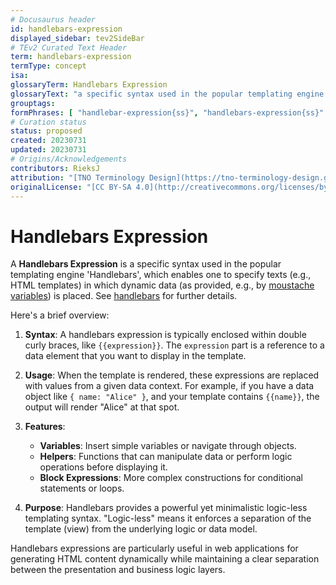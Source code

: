 ```yaml
---
# Docusaurus header
id: handlebars-expression
displayed_sidebar: tev2SideBar
# TEv2 Curated Text Header
term: handlebars-expression
termType: concept
isa:
glossaryTerm: Handlebars Expression
glossaryText: "a specific syntax used in the popular templating engine 'Handlebars', which enables one to specify texts (e.g., HTML templates) in which dynamic data (as provided, e.g., by [moustache variables](@)) is placed. See [handlebars](https://handlebarsjs.com/guide/#what-is-handlebars) for further details."
grouptags:
formPhrases: [ "handlebar-expression{ss}", "handlebars-expression{ss}" ]
# Curation status
status: proposed
created: 20230731
updated: 20230731
# Origins/Acknowledgements
contributors: RieksJ
attribution: "[TNO Terminology Design](https://tno-terminology-design.github.io/tev2-specifications/docs)"
originalLicense: "[CC BY-SA 4.0](http://creativecommons.org/licenses/by-sa/4.0/?ref=chooser-v1)"
---
```


# Handlebars Expression

A **Handlebars Expression** is a specific syntax used in the popular templating engine 'Handlebars', which enables one to specify texts (e.g., HTML templates) in which dynamic data (as provided, e.g., by [moustache variables](@)) is placed. See [handlebars](https://handlebarsjs.com/guide/#what-is-handlebars) for further details.

Here's a brief overview:

1. **Syntax**: A handlebars expression is typically enclosed within double curly braces, like `{{expression}}`. The `expression` part is a reference to a data element that you want to display in the template.

2. **Usage**: When the template is rendered, these expressions are replaced with values from a given data context. For example, if you have a data object like `{ name: "Alice" }`, and your template contains `{{name}}`, the output will render "Alice" at that spot.

3. **Features**:
   - **Variables**: Insert simple variables or navigate through objects.
   - **Helpers**: Functions that can manipulate data or perform logic operations before displaying it.
   - **Block Expressions**: More complex constructions for conditional statements or loops.

4. **Purpose**: Handlebars provides a powerful yet minimalistic logic-less templating syntax. "Logic-less" means it enforces a separation of the template (view) from the underlying logic or data model.

Handlebars expressions are particularly useful in web applications for generating HTML content dynamically while maintaining a clear separation between the presentation and business logic layers.
